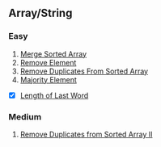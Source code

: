 
## Array/String

### Easy

1. [Merge Sorted Array]()
2. [Remove Element]()
3. [Remove Duplicates From Sorted Array]()
4. [Majority Element]()
-[x] [Length of Last Word](../../String/Easy/Length%20of%20Last%20Word.md)

### Medium

1. [Remove Duplicates from Sorted Array II](../../Array/Medium/remove-duplicates-from-sorted-array-ii.md)


